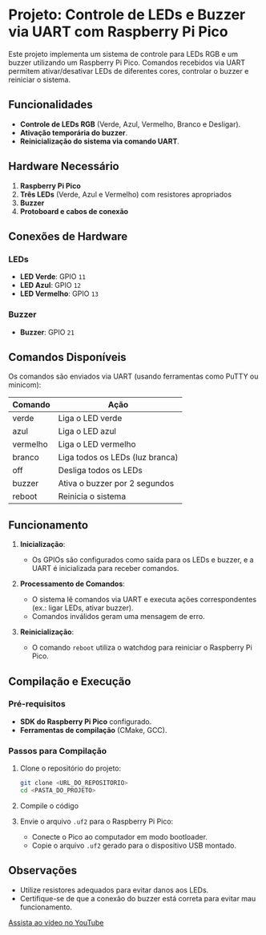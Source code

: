 # Projeto: Controle de LEDs e Buzzer via UART com Raspberry Pi Pico

Este projeto implementa um sistema de controle para LEDs RGB e um buzzer utilizando um Raspberry Pi Pico. Comandos recebidos via UART permitem ativar/desativar LEDs de diferentes cores, controlar o buzzer e reiniciar o sistema.

## Funcionalidades

- **Controle de LEDs RGB** (Verde, Azul, Vermelho, Branco e Desligar).
- **Ativação temporária do buzzer**.
- **Reinicialização do sistema via comando UART**.

## Hardware Necessário

1. **Raspberry Pi Pico**
2. **Três LEDs** (Verde, Azul e Vermelho) com resistores apropriados
3. **Buzzer**
4. **Protoboard e cabos de conexão**

## Conexões de Hardware

### LEDs
- **LED Verde**: GPIO `11`
- **LED Azul**: GPIO `12`
- **LED Vermelho**: GPIO `13`

### Buzzer
- **Buzzer**: GPIO `21`

## Comandos Disponíveis

Os comandos são enviados via UART (usando ferramentas como PuTTY ou minicom):

| **Comando** | **Ação**                                 |
|-------------|-----------------------------------------|
| verde       | Liga o LED verde                        |
| azul        | Liga o LED azul                         |
| vermelho    | Liga o LED vermelho                     |
| branco      | Liga todos os LEDs (luz branca)         |
| off         | Desliga todos os LEDs                   |
| buzzer      | Ativa o buzzer por 2 segundos           |
| reboot      | Reinicia o sistema                      |

## Funcionamento

1. **Inicialização**: 
   - Os GPIOs são configurados como saída para os LEDs e buzzer, e a UART é inicializada para receber comandos.

2. **Processamento de Comandos**:
   - O sistema lê comandos via UART e executa ações correspondentes (ex.: ligar LEDs, ativar buzzer).
   - Comandos inválidos geram uma mensagem de erro.

3. **Reinicialização**: 
   - O comando `reboot` utiliza o watchdog para reiniciar o Raspberry Pi Pico.

## Compilação e Execução

### Pré-requisitos

- **SDK do Raspberry Pi Pico** configurado.
- **Ferramentas de compilação** (CMake, GCC).

### Passos para Compilação

1. Clone o repositório do projeto:
   ```bash
   git clone <URL_DO_REPOSITORIO>
   cd <PASTA_DO_PROJETO>
   ```

2. Compile o código

3. Envie o arquivo `.uf2` para o Raspberry Pi Pico:
   - Conecte o Pico ao computador em modo bootloader.
   - Copie o arquivo `.uf2` gerado para o dispositivo USB montado.

## Observações

- Utilize resistores adequados para evitar danos aos LEDs.
- Certifique-se de que a conexão do buzzer está correta para evitar mau funcionamento.

[Assista ao vídeo no YouTube]([https://www.youtube.com/watch?v=ID_DO_VIDEO](https://youtube.com/shorts/9hmxpylxr4s))

